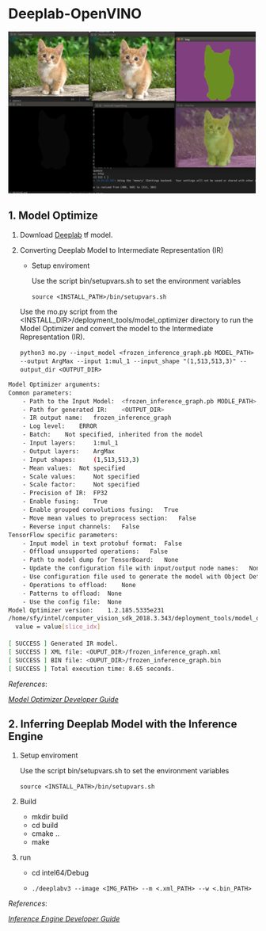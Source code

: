 # Deeplab-OpenVINO

<img src=./pics/example.png width=500>

## 1. Model Optimize

1. Download [Deeplab](https://github.com/tensorflow/models/blob/master/research/deeplab/g3doc/model_zoo.md) tf model.

2. Converting Deeplab Model to Intermediate Representation (IR)


	- Setup enviroment

    	Use the script bin/setupvars.sh to set the environment variables

    	`source <INSTALL_PATH>/bin/setupvars.sh`

	Use the mo.py script from the <INSTALL_DIR>/deployment_tools/model_optimizer directory to run the Model Optimizer and convert the model to the Intermediate Representation (IR).

	`python3 mo.py --input_model <frozen_inference_graph.pb MODEL_PATH> --output ArgMax --input 1:mul_1 --input_shape "(1,513,513,3)" --output_dir <OUTPUT_DIR>`

```bash
Model Optimizer arguments:
Common parameters:
	- Path to the Input Model: 	<frozen_inference_graph.pb MODLE_PATH>
	- Path for generated IR: 	<OUTPUT_DIR>
	- IR output name: 	frozen_inference_graph
	- Log level: 	ERROR
	- Batch: 	Not specified, inherited from the model
	- Input layers: 	1:mul_1
	- Output layers: 	ArgMax
	- Input shapes: 	(1,513,513,3)
	- Mean values: 	Not specified
	- Scale values: 	Not specified
	- Scale factor: 	Not specified
	- Precision of IR: 	FP32
	- Enable fusing: 	True
	- Enable grouped convolutions fusing: 	True
	- Move mean values to preprocess section: 	False
	- Reverse input channels: 	False
TensorFlow specific parameters:
	- Input model in text protobuf format: 	False
	- Offload unsupported operations: 	False
	- Path to model dump for TensorBoard: 	None
	- Update the configuration file with input/output node names: 	None
	- Use configuration file used to generate the model with Object Detection API: 	None
	- Operations to offload: 	None
	- Patterns to offload: 	None
	- Use the config file: 	None
Model Optimizer version: 	1.2.185.5335e231
/home/sfy/intel/computer_vision_sdk_2018.3.343/deployment_tools/model_optimizer/mo/front/common/partial_infer/slice.py:90: FutureWarning: Using a non-tuple sequence for multidimensional indexing is deprecated; use `arr[tuple(seq)]` instead of `arr[seq]`. In the future this will be interpreted as an array index, `arr[np.array(seq)]`, which will result either in an error or a different result.
  value = value[slice_idx]

[ SUCCESS ] Generated IR model.
[ SUCCESS ] XML file: <OUPUT_DIR>/frozen_inference_graph.xml
[ SUCCESS ] BIN file: <OUPUT_DIR>/frozen_inference_graph.bin
[ SUCCESS ] Total execution time: 8.65 seconds. 

```

*References*:

[*Model Optimizer Developer Guide*](https://software.intel.com/en-us/articles/OpenVINO-ModelOptimizer)

## 2. Inferring Deeplab Model with the Inference Engine

1. Setup enviroment

    Use the script bin/setupvars.sh to set the environment variables

    `source <INSTALL_PATH>/bin/setupvars.sh`

2. Build

    - mkdir build
    - cd build
    - cmake ..
    - make

3. run

    - cd intel64/Debug

    - `./deeplabv3 --image <IMG_PATH> --m <.xml_PATH> --w <.bin_PATH>`

*References*:

[*Inference Engine Developer Guide*](https://software.intel.com/en-us/articles/OpenVINO-InferEngine)